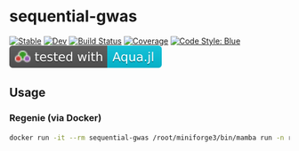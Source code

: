 # sequential-gwas
[![Stable](https://img.shields.io/badge/docs-stable-blue.svg)](https://baillielab.github.io/sequential-gwas/stable/)
[![Dev](https://img.shields.io/badge/docs-dev-blue.svg)](https://baillielab.github.io/sequential-gwas/dev/)
[![Build Status](https://github.com/baillielab/sequential-gwas/actions/workflows/CI.yml/badge.svg?branch=main)](https://github.com/baillielab/sequential-gwas/actions/workflows/CI.yml?query=branch%3Amain)
[![Coverage](https://codecov.io/gh/baillielab/sequential-gwas/branch/main/graph/badge.svg)](https://codecov.io/gh/baillielab/sequential-gwas)
[![Code Style: Blue](https://img.shields.io/badge/code%20style-blue-4495d1.svg)](https://github.com/invenia/BlueStyle)
[![Aqua](https://raw.githubusercontent.com/JuliaTesting/Aqua.jl/master/badge.svg)](https://github.com/JuliaTesting/Aqua.jl)

## Usage

### Regenie (via Docker)

```bash
docker run -it --rm sequential-gwas /root/miniforge3/bin/mamba run -n regenie_env regenie --help
```